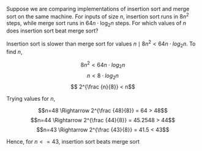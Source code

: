 Suppose we are comparing implementations of insertion sort and merge sort on the same machine. For inputs of size $n$, insertion sort runs in $8n^2$ steps, while merge sort runs in $64n \cdot \log_{2}n$ steps. For which values of $n$ does insertion sort beat merge sort?

Insertion sort is slower than merge sort for values $n \mid 8n^2 < 64n \cdot log_2 n$. To find $n$,

$$ 8n^2 < 64n \cdot log_2 n $$
$$ n < 8 \cdot log_2 n $$
$$ 2^{\frac {n}{8}} < n$$

Trying values for $n$,

$$n=48 \Rightarrow 2^{\frac {48}{8}} = 64 > 48$$
$$n=44 \Rightarrow 2^{\frac {44}{8}} = 45.2548 > 44$$
$$n=43 \Rightarrow 2^{\frac {43}{8}} = 41.5 < 43$$

Hence, for $n<=43$, insertion sort beats merge sort